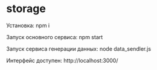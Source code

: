 # storage

Установка: 
npm i

Запуск основного сервиса:
npm start

Запуск сервиса генерации данных:
node data_sendler.js

Интерфейс доступен:
http://localhost:3000/
